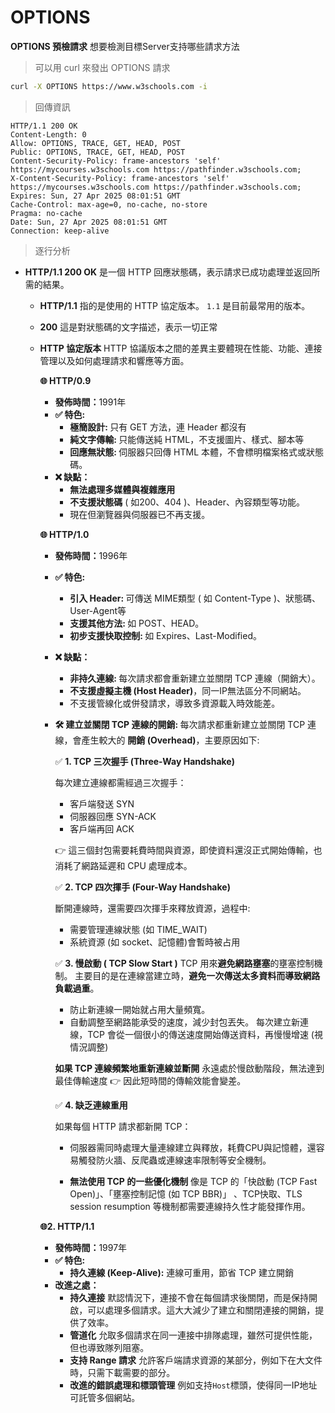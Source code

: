 # OPTIONS
<b>OPTIONS 預檢請求</b>
想要檢測目標Server支持哪些請求方法
> 可以用 curl 來發出 OPTIONS 請求
```bash
curl -X OPTIONS https://www.w3schools.com -i
```
> 回傳資訊
```https
HTTP/1.1 200 OK
Content-Length: 0
Allow: OPTIONS, TRACE, GET, HEAD, POST
Public: OPTIONS, TRACE, GET, HEAD, POST
Content-Security-Policy: frame-ancestors 'self' https://mycourses.w3schools.com https://pathfinder.w3schools.com;
X-Content-Security-Policy: frame-ancestors 'self' https://mycourses.w3schools.com https://pathfinder.w3schools.com;
Expires: Sun, 27 Apr 2025 08:01:51 GMT
Cache-Control: max-age=0, no-cache, no-store
Pragma: no-cache
Date: Sun, 27 Apr 2025 08:01:51 GMT
Connection: keep-alive
```
> 逐行分析
*   <b>HTTP/1.1 200 OK</b>
    是一個 HTTP 回應狀態碼，表示請求已成功處理並返回所需的結果。
    *   <b>HTTP/1.1</b>
        指的是使用的 HTTP 協定版本。 ```1.1``` 是目前最常用的版本。
    *   <b>200</b>
        這是對狀態碼的文字描述，表示一切正常
    *   <b>HTTP 協定版本</b>
        HTTP 協議版本之間的差異主要體現在性能、功能、連接管理以及如何處理請求和響應等方面。
        
        <b>🌐 HTTP/0.9</b>
        *   <b>發佈時間：</b>1991年
        *   <b>✅ 特色: </b>
            * <b>極簡設計: </b> 只有 GET 方法，連 Header 都沒有
            * <b>純文字傳輸: </b> 只能傳送純 HTML，不支援圖片、樣式、腳本等
            * <b>回應無狀態: </b> 伺服器只回傳 HTML 本體，不會標明檔案格式或狀態碼。
        *   <b>❌ 缺點：</b>
            * <b>無法處理多媒體與複雜應用</b>
            * <b>不支援狀態碼</b> ( 如200、404 )、Header、內容類型等功能。
            * 現在但瀏覽器與伺服器已不再支援。

        <b>🌐 HTTP/1.0</b>
        *   <b>發佈時間：</b>1996年
        *   <b>✅ 特色: </b>
            * <b>引入 Header: </b> 可傳送 MIME類型 ( 如 Content-Type )、狀態碼、User-Agent等
            * <b>支援其他方法: </b> 如 POST、HEAD。
            * <b>初步支援快取控制: </b> 如 Expires、Last-Modified。
        *   <b>❌ 缺點：</b>
            * <b>非持久連線: </b> 每次請求都會重新建立並關閉 TCP 連線（開銷大）。
            * <b>不支援虛擬主機 (Host Header)</b>，同一IP無法區分不同網站。
            * 不支援管線化或併發請求，導致多資源載入時效能差。
        * <b>🛠️ 建立並關閉 TCP 連線的開銷: </b>
            每次請求都重新建立並關閉 TCP 連線，會產生較大的 <b>開銷 (Overhead)</b>，主要原因如下:

            ✅ <b>1. TCP 三次握手 (Three-Way Handshake)</b>
            
            每次建立連線都需經過三次握手：
            * 客戶端發送 SYN
            * 伺服器回應 SYN-ACK
            * 客戶端再回 ACK

            👉 這三個封包需要耗費時間與資源，即使資料還沒正式開始傳輸，也消耗了網路延遲和 CPU 處理成本。

            ✅ <b>2. TCP 四次揮手 (Four-Way Handshake)</b>

            斷開連線時，還需要四次揮手來釋放資源，過程中: 
            * 需要管理連線狀態 (如 TIME_WAIT)
            * 系統資源 (如 socket、記憶體)會暫時被占用

            ✅ <b>3. 慢啟動 ( TCP Slow Start )</b>
            TCP 用來<b>避免網路壅塞</b>的壅塞控制機制。
            主要目的是在連線當建立時，<b>避免一次傳送太多資料而導致網路負載過重</b>。
            * 防止新連線一開始就占用大量頻寬。
            * 自動調整至網路能承受的速度，減少封包丟失。
            每次建立新連線，TCP 會從一個很小的傳送速度開始傳送資料，再慢慢增速 (視情況調整)
            
            <b>如果 TCP 連線頻繁地重新連線並斷開</b>
            永遠處於慢啟動階段，無法達到最佳傳輸速度
            👉 因此短時間的傳輸效能會變差。

            ✅ <b>4. 缺乏連線重用</b>

            如果每個 HTTP 請求都新開 TCP：
            * 伺服器需同時處理大量連線建立與釋放，耗費CPU與記憶體，還容易觸發防火牆、反爬蟲或連線速率限制等安全機制。

            * <b>無法使用 TCP 的一些優化機制</b>
            像是 TCP 的「快啟動 (TCP Fast Open)」、「壅塞控制記憶 (如 TCP BBR)」 、TCP快取、TLS session resumption 等機制都需要連線持久性才能發揮作用。
        
        <b>🌐2. HTTP/1.1</b>
        *   <b>發佈時間：</b>1997年
        *   <b>✅ 特色: </b>
            * <b>持久連線 (Keep-Alive):</b> 連線可重用，節省 TCP 建立開銷
        *   <b>改進之處：</b>
            *   <b>持久連接</b>
                默認情況下，連接不會在每個請求後關閉，而是保持開啟，可以處理多個請求。這大大減少了建立和關閉連接的開銷，提供了效率。
            *   <b>管道化</b>
                允取多個請求在同一連接中排隊處理，雖然可提供性能，但也導致隊列阻塞。
            *   <b>支持 Range 請求</b>
                允許客戶端請求資源的某部分，例如下在大文件時，只需下載需要的部分。
            *   <b>改進的錯誤處理和標頭管理</b>
                例如支持```Host```標頭，使得同一IP地址可託管多個網站。